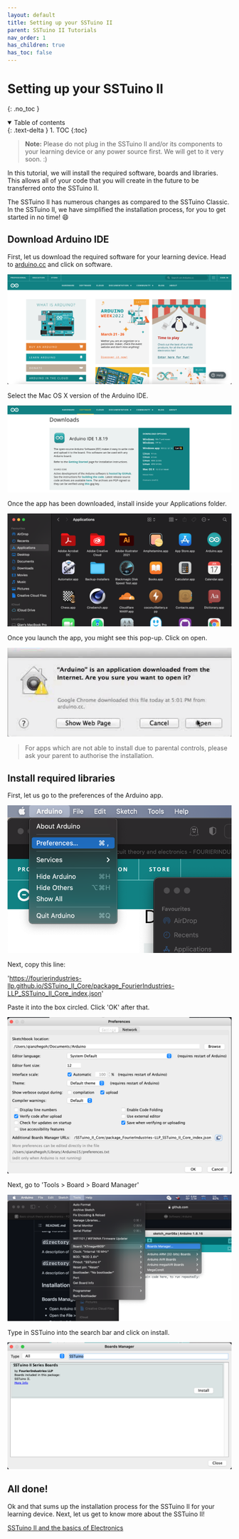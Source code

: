 ```yaml
---
layout: default
title: Setting up your SSTuino II
parent: SSTuino II Tutorials
nav_order: 1
has_children: true
has_toc: false
---
```


# Setting up your SSTuino II

{: .no_toc }

<details open markdown="block">
  <summary>
    Table of contents
  </summary>
  {: .text-delta }
1. TOC
{:toc}
</details>

> **Note:** Please do not plug in the SSTuino II and/or its components to your learning device or any power source first. We will get to it very soon. :)

In this tutorial, we will install the required software, boards and libraries. This allows all of your code that you will create in the future to be transferred onto the SSTuino II.

The SSTuino II has numerous changes as compared to the SSTuino Classic. In the SSTuino II, we have simplified the installation process, for you to get started in no time! :smile:

## Download Arduino IDE

First, let us download the required software for your learning device. Head to [arduino.cc](https://www.arduino.cc) and click on software.

![arduino](assets/arduino.png)

Select the Mac OS X version of the Arduino IDE.

![arduino1](assets/arduino1.png)

Once the app has been downloaded, install inside your Applications folder.

![arduino2](assets/arduino2.png)

Once you launch the app, you might see this pop-up. Click on open.

![arduino3](assets/arduino3.png)

> For apps which are not able to install due to parental controls, please ask your parent to authorise the installation.

## Install required libraries

First, let us go to the preferences of the Arduino app.

![arduino4](assets/arduino4.png)

Next, copy this line:

'https://fourierindustries-llp.github.io/SSTuino_II_Core/package_FourierIndustries-LLP_SSTuino_II_Core_index.json'

Paste it into the box circled. Click 'OK' after that.

![arduino5](assets/arduino5.png)

Next, go to 'Tools > Board > Board Manager'

![arduino6](assets/arduino6.png)

Type in SSTuino into the search bar and click on install.

![arduino7](assets/arduino7.png)

## All done!

Ok and that sums up the installation process for the SSTuino II for your learning device. Next, let us get to know more about the SSTuino II!

[SSTuino II and the basics of Electronics](../sec1/electronicBasics/index.md)